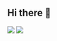 ## Hi there 👋
![](https://hit.yhype.me/github/profile?user_id=67965621)
![](https://github-readme-stats.vercel.app/api?username=mariusvin&show_icons=true&theme=vision-friendly-dark&count_private=true&hide_border=true&custom_title=Stats%3A)
<!--
**Mariusvin/mariusvin** is a ✨ _special_ ✨ repository because its `README.md` (this file) appears on your GitHub profile.

Here are some ideas to get you started:

- 🔭 I’m currently working on ...
- 🌱 I’m currently learning ...
- 👯 I’m looking to collaborate on ...
- 🤔 I’m looking for help with ...
- 💬 Ask me about ...
- 📫 How to reach me: ...
- 😄 Pronouns: ...
- ⚡ Fun fact: ...
-->
